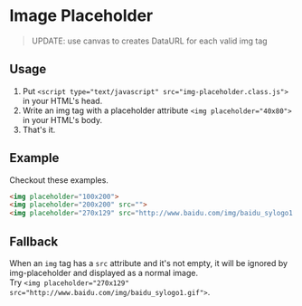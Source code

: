Image Placeholder
===============

> UPDATE: use canvas to creates DataURL for each valid img tag

## Usage
1. Put `<script type="text/javascript" src="img-placeholder.class.js">` in your HTML's head.
2. Write an img tag with a placeholder attribute `<img placeholder="40x80">` in your HTML's body.
3. That's it.

## Example
Checkout these examples.
```html
<img placeholder="100x200">
<img placeholder="200x200" src="">
<img placeholder="270x129" src="http://www.baidu.com/img/baidu_sylogo1.gif">
```

## Fallback
When an `img` tag has a `src` attribute and it's not empty, it will be ignored by img-placeholder and displayed as a normal image.  
Try `<img placeholder="270x129" src="http://www.baidu.com/img/baidu_sylogo1.gif">`.  